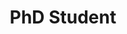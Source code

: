 ---
layout: page
name: Karsten Berg
title: PhD Student
description: Karsten has a masters degree in physics and is now working on his Doctoral degree regarding the coupling of different biosignals, i.e. blood pressure, respiration and ECG and how they influence the human homeostasis. You can find him cycling, climbing hiking or acting.
img: assets/img/karsten_berg_circ.png
email: khgberg@physik.hu-berlin.de
---